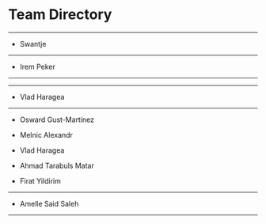 # Team Directory

---
- Swantje
---
- Irem Peker
---

---
- Vlad Haragea
---

- Osward Gust-Martinez
- Melnic Alexandr
- Vlad Haragea
- Ahmad Tarabuls Matar

- Firat Yildirim
---
- Amelle Said Saleh
---

